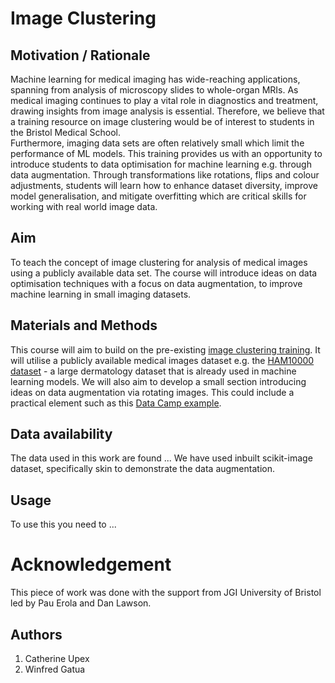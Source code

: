 # Image Clustering

## Motivation / Rationale

Machine learning for medical imaging has wide-reaching applications, spanning from analysis of microscopy slides to whole-organ MRIs. As medical imaging continues to play a vital role in diagnostics and treatment, drawing insights from image analysis is essential. Therefore, we believe that a training resource on image clustering would be of interest to students in the Bristol Medical School.  
Furthermore, imaging data sets are often relatively small which limit the performance of ML models. This training provides us with an opportunity to introduce students to data optimisation for machine learning e.g. through data augmentation. Through transformations like rotations, flips and colour adjustments, students will learn how to enhance dataset diversity, improve model generalisation, and mitigate overfitting which are critical skills for working with real world image data. 

## Aim
To teach the concept of image clustering for analysis of medical images using a publicly available data set. The course will introduce ideas on data optimisation techniques with a focus on data augmentation, to improve machine learning in small imaging datasets. 
## Materials and Methods
This course will aim to build on the pre-existing [image clustering training](https://bristol-training.github.io/applied-data-analysis-in-python/pages/appendix_clustering_images.html). It will utilise a publicly available medical images dataset e.g. the [HAM10000 dataset](https://dataverse.harvard.edu/dataset.xhtml?persistentId=doi:10.7910/DVN/DBW86T) - a large dermatology dataset that is already used in machine learning models. We will also aim to develop a small section introducing ideas on data augmentation via rotating images. This could include a practical element such as this [Data Camp example](https://www.datacamp.com/tutorial/complete-guide-data-augmentation).  


## Data availability
The data used in this work are found ...
We have used inbuilt scikit-image dataset, specifically skin to demonstrate the data augmentation.

## Usage
To use this you need to ...

# Acknowledgement
This piece of work was done with the support from JGI University of Bristol led by Pau Erola and Dan Lawson.

## Authors
1. Catherine Upex
2. Winfred Gatua

